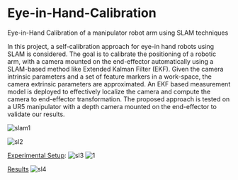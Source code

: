 # Eye-in-Hand-Calibration
Eye-in-Hand Calibration of a manipulator robot arm using SLAM techniques

In this project, a self-calibration approach for eye-in hand robots using SLAM is considered. The goal is to calibrate the positioning of a robotic arm, with a camera mounted on the end-effector automatically using a SLAM-based method like Extended Kalman Filter (EKF). Given the camera intrinsic parameters and a set of feature markers in a work-space, the camera extrinsic parameters are approximated. An EKF based measurement model is deployed to effectively localize the camera and compute the camera to end-effector transformation. The proposed approach is tested on a UR5 manipulator with a depth camera mounted on the end-effector to validate our results.

![slam1](https://user-images.githubusercontent.com/92863991/212874861-dc694906-dc41-43db-a32b-fb8778edbee9.png)

![sl2](https://user-images.githubusercontent.com/92863991/212874860-40e620c9-a2be-4a63-8f8f-67721a93597e.png)



<ins>Experimental Setup</ins>:
![sl3](https://user-images.githubusercontent.com/92863991/212874859-e1859b4e-e101-4e75-9f89-293a1b467cc8.png)
![1](https://user-images.githubusercontent.com/92863991/212873345-50953a35-31e9-402b-b445-c5572354d226.png)

<ins>Results</ins>
![sl4](https://user-images.githubusercontent.com/92863991/212874855-9168c7ce-9129-406a-9559-22ce920206c9.png)

